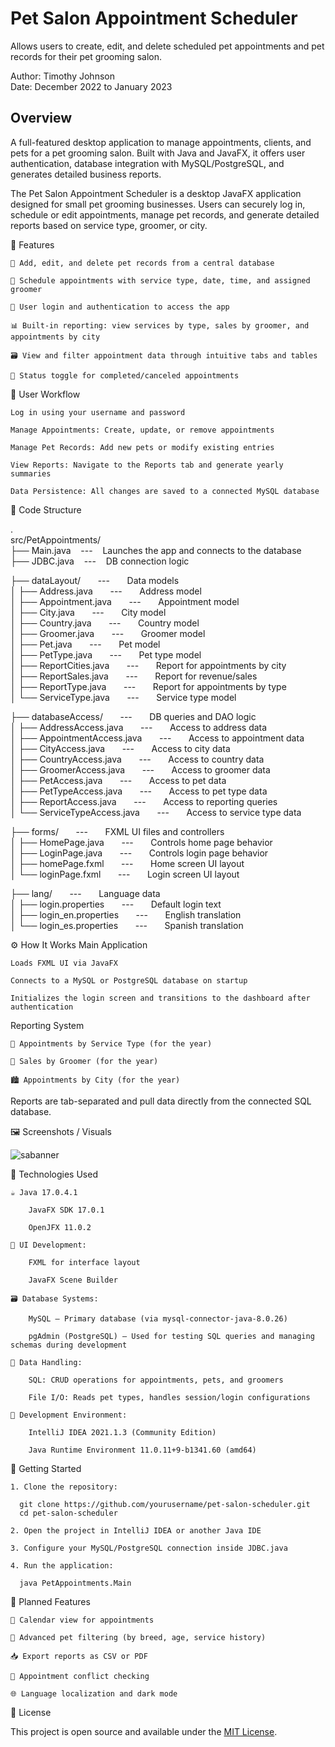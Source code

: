 # Pet Salon Appointment Scheduler
Allows users to create, edit, and delete scheduled pet appointments and pet records for their pet grooming salon.

Author: Timothy Johnson <br>
Date: December 2022 to January 2023

## Overview

A full-featured desktop application to manage appointments, clients, and pets for a pet grooming salon.
Built with Java and JavaFX, it offers user authentication, database integration with MySQL/PostgreSQL, and generates detailed business reports.

The Pet Salon Appointment Scheduler is a desktop JavaFX application designed for small pet grooming businesses.
Users can securely log in, schedule or edit appointments, manage pet records, and generate detailed reports based on service type, groomer, or city.

🧩 Features

    🐶 Add, edit, and delete pet records from a central database

    📅 Schedule appointments with service type, date, time, and assigned groomer

    👤 User login and authentication to access the app

    📊 Built-in reporting: view services by type, sales by groomer, and appointments by city

    🗃️ View and filter appointment data through intuitive tabs and tables

    🧾 Status toggle for completed/canceled appointments

🔄 User Workflow

    Log in using your username and password

    Manage Appointments: Create, update, or remove appointments

    Manage Pet Records: Add new pets or modify existing entries

    View Reports: Navigate to the Reports tab and generate yearly summaries

    Data Persistence: All changes are saved to a connected MySQL database


📁 Code Structure

. <br>
src/PetAppointments/ <br>
├── Main.java &nbsp;&nbsp;&nbsp;---&nbsp;&nbsp;&nbsp; Launches the app and connects to the database <br>
├── JDBC.java &nbsp;&nbsp;&nbsp;---&nbsp;&nbsp;&nbsp; DB connection logic <br>

├── dataLayout/ &nbsp;&nbsp;&nbsp;&nbsp;&nbsp;&nbsp;---&nbsp;&nbsp;&nbsp;&nbsp;&nbsp;&nbsp; Data models <br>
│   ├── Address.java &nbsp;&nbsp;&nbsp;&nbsp;&nbsp;&nbsp;---&nbsp;&nbsp;&nbsp;&nbsp;&nbsp;&nbsp; Address model <br>
│   ├── Appointment.java &nbsp;&nbsp;&nbsp;&nbsp;&nbsp;&nbsp;---&nbsp;&nbsp;&nbsp;&nbsp;&nbsp;&nbsp; Appointment model <br>
│   ├── City.java &nbsp;&nbsp;&nbsp;&nbsp;&nbsp;&nbsp;---&nbsp;&nbsp;&nbsp;&nbsp;&nbsp;&nbsp; City model <br>
│   ├── Country.java &nbsp;&nbsp;&nbsp;&nbsp;&nbsp;&nbsp;---&nbsp;&nbsp;&nbsp;&nbsp;&nbsp;&nbsp; Country model <br>
│   ├── Groomer.java &nbsp;&nbsp;&nbsp;&nbsp;&nbsp;&nbsp;---&nbsp;&nbsp;&nbsp;&nbsp;&nbsp;&nbsp; Groomer model <br>
│   ├── Pet.java &nbsp;&nbsp;&nbsp;&nbsp;&nbsp;&nbsp;---&nbsp;&nbsp;&nbsp;&nbsp;&nbsp;&nbsp; Pet model <br>
│   ├── PetType.java &nbsp;&nbsp;&nbsp;&nbsp;&nbsp;&nbsp;---&nbsp;&nbsp;&nbsp;&nbsp;&nbsp;&nbsp; Pet type model <br>
│   ├── ReportCities.java &nbsp;&nbsp;&nbsp;&nbsp;&nbsp;&nbsp;---&nbsp;&nbsp;&nbsp;&nbsp;&nbsp;&nbsp; Report for appointments by city <br>
│   ├── ReportSales.java &nbsp;&nbsp;&nbsp;&nbsp;&nbsp;&nbsp;---&nbsp;&nbsp;&nbsp;&nbsp;&nbsp;&nbsp; Report for revenue/sales <br>
│   ├── ReportType.java &nbsp;&nbsp;&nbsp;&nbsp;&nbsp;&nbsp;---&nbsp;&nbsp;&nbsp;&nbsp;&nbsp;&nbsp; Report for appointments by type <br>
│   └── ServiceType.java &nbsp;&nbsp;&nbsp;&nbsp;&nbsp;&nbsp;---&nbsp;&nbsp;&nbsp;&nbsp;&nbsp;&nbsp; Service type model <br>

├── databaseAccess/ &nbsp;&nbsp;&nbsp;&nbsp;&nbsp;&nbsp;---&nbsp;&nbsp;&nbsp;&nbsp;&nbsp;&nbsp; DB queries and DAO logic <br>
│   ├── AddressAccess.java &nbsp;&nbsp;&nbsp;&nbsp;&nbsp;&nbsp;---&nbsp;&nbsp;&nbsp;&nbsp;&nbsp;&nbsp; Access to address data <br>
│   ├── AppointmentAccess.java &nbsp;&nbsp;&nbsp;&nbsp;&nbsp;&nbsp;---&nbsp;&nbsp;&nbsp;&nbsp;&nbsp;&nbsp; Access to appointment data <br>
│   ├── CityAccess.java &nbsp;&nbsp;&nbsp;&nbsp;&nbsp;&nbsp;---&nbsp;&nbsp;&nbsp;&nbsp;&nbsp;&nbsp; Access to city data <br>
│   ├── CountryAccess.java &nbsp;&nbsp;&nbsp;&nbsp;&nbsp;&nbsp;---&nbsp;&nbsp;&nbsp;&nbsp;&nbsp;&nbsp; Access to country data <br>
│   ├── GroomerAccess.java &nbsp;&nbsp;&nbsp;&nbsp;&nbsp;&nbsp;---&nbsp;&nbsp;&nbsp;&nbsp;&nbsp;&nbsp; Access to groomer data <br>
│   ├── PetAccess.java &nbsp;&nbsp;&nbsp;&nbsp;&nbsp;&nbsp;---&nbsp;&nbsp;&nbsp;&nbsp;&nbsp;&nbsp; Access to pet data <br>
│   ├── PetTypeAccess.java &nbsp;&nbsp;&nbsp;&nbsp;&nbsp;&nbsp;---&nbsp;&nbsp;&nbsp;&nbsp;&nbsp;&nbsp; Access to pet type data <br>
│   ├── ReportAccess.java &nbsp;&nbsp;&nbsp;&nbsp;&nbsp;&nbsp;---&nbsp;&nbsp;&nbsp;&nbsp;&nbsp;&nbsp; Access to reporting queries <br>
│   └── ServiceTypeAccess.java &nbsp;&nbsp;&nbsp;&nbsp;&nbsp;&nbsp;---&nbsp;&nbsp;&nbsp;&nbsp;&nbsp;&nbsp; Access to service type data <br>

├── forms/ &nbsp;&nbsp;&nbsp;&nbsp;&nbsp;&nbsp;---&nbsp;&nbsp;&nbsp;&nbsp;&nbsp;&nbsp; FXML UI files and controllers <br>
│   ├── HomePage.java &nbsp;&nbsp;&nbsp;&nbsp;&nbsp;&nbsp;---&nbsp;&nbsp;&nbsp;&nbsp;&nbsp;&nbsp; Controls home page behavior <br>
│   ├── LoginPage.java &nbsp;&nbsp;&nbsp;&nbsp;&nbsp;&nbsp;---&nbsp;&nbsp;&nbsp;&nbsp;&nbsp;&nbsp; Controls login page behavior <br>
│   ├── homePage.fxml &nbsp;&nbsp;&nbsp;&nbsp;&nbsp;&nbsp;---&nbsp;&nbsp;&nbsp;&nbsp;&nbsp;&nbsp; Home screen UI layout <br>
│   └── loginPage.fxml &nbsp;&nbsp;&nbsp;&nbsp;&nbsp;&nbsp;---&nbsp;&nbsp;&nbsp;&nbsp;&nbsp;&nbsp; Login screen UI layout <br>

├── lang/ &nbsp;&nbsp;&nbsp;&nbsp;&nbsp;&nbsp;---&nbsp;&nbsp;&nbsp;&nbsp;&nbsp;&nbsp; Language data <br>
│   ├── login.properties &nbsp;&nbsp;&nbsp;&nbsp;&nbsp;&nbsp;---&nbsp;&nbsp;&nbsp;&nbsp;&nbsp;&nbsp; Default login text <br>
│   ├── login_en.properties &nbsp;&nbsp;&nbsp;&nbsp;&nbsp;&nbsp;---&nbsp;&nbsp;&nbsp;&nbsp;&nbsp;&nbsp; English translation <br>
│   └── login_es.properties &nbsp;&nbsp;&nbsp;&nbsp;&nbsp;&nbsp;---&nbsp;&nbsp;&nbsp;&nbsp;&nbsp;&nbsp; Spanish translation <br>


⚙️ How It Works
Main Application

    Loads FXML UI via JavaFX

    Connects to a MySQL or PostgreSQL database on startup

    Initializes the login screen and transitions to the dashboard after authentication

Reporting System

    🧾 Appointments by Service Type (for the year)

    💇 Sales by Groomer (for the year)

    🏙️ Appointments by City (for the year)

Reports are tab-separated and pull data directly from the connected SQL database.

🖼️ Screenshots / Visuals

![sabanner](https://github.com/user-attachments/assets/8c4f47fc-2890-4ff6-9979-31c3c86b0c0f)


🧰 Technologies Used

    ☕ Java 17.0.4.1

        JavaFX SDK 17.0.1

        OpenJFX 11.0.2

    🧩 UI Development:

        FXML for interface layout

        JavaFX Scene Builder

    🗃️ Database Systems:

        MySQL – Primary database (via mysql-connector-java-8.0.26)

        pgAdmin (PostgreSQL) – Used for testing SQL queries and managing schemas during development

    📄 Data Handling:

        SQL: CRUD operations for appointments, pets, and groomers

        File I/O: Reads pet types, handles session/login configurations

    🧪 Development Environment:

        IntelliJ IDEA 2021.1.3 (Community Edition)

        Java Runtime Environment 11.0.11+9-b1341.60 (amd64)

🚀 Getting Started

    1. Clone the repository:

      git clone https://github.com/yourusername/pet-salon-scheduler.git
      cd pet-salon-scheduler
      
    2. Open the project in IntelliJ IDEA or another Java IDE

    3. Configure your MySQL/PostgreSQL connection inside JDBC.java

    4. Run the application:
    
      java PetAppointments.Main

🌱 Planned Features

    📆 Calendar view for appointments

    🐾 Advanced pet filtering (by breed, age, service history)

    📥 Export reports as CSV or PDF

    🛑 Appointment conflict checking

    🌐 Language localization and dark mode

🪪 License

This project is open source and available under the [MIT License](https://opensource.org/license/mit).
